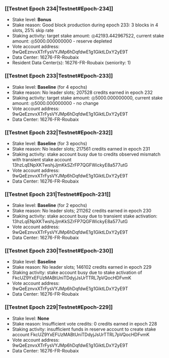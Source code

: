 ### [[Testnet Epoch 234|Testnet#Epoch-234]]
* Stake level: **Bonus**
* Stake reason: Good block production during epoch 233: 3 blocks in 4 slots, 25% skip rate
* Staking activity: target stake amount: ◎42193.442967522, current stake amount: ◎5000.000000000 - reserve depleted
* Vote account address: 9wQeEznvxXTrFysVYJMp6hDqfdwE1g1GiktLDxY2yE9T
* Data Center: 16276-FR-Roubaix
* Resident Data Center(s): 16276-FR-Roubaix (seniority: 1)
### [[Testnet Epoch 233|Testnet#Epoch-233]]
* Stake level: **Baseline** (for 4 epochs)
* Stake reason: No leader slots; 207528 credits earned in epoch 232
* Staking activity: target stake amount: ◎5000.000000000, current stake amount: ◎5000.000000000 - no change
* Vote account address: 9wQeEznvxXTrFysVYJMp6hDqfdwE1g1GiktLDxY2yE9T
* Data Center: 16276-FR-Roubaix
### [[Testnet Epoch 232|Testnet#Epoch-232]]
* Stake level: **Baseline** (for 3 epochs)
* Stake reason: No leader slots; 217561 credits earned in epoch 231
* Staking activity: stake account busy due to credits observed mismatch with transient stake account 13hzLqENpXKTwshjJjmKkSZrFP7QGFWickyE8a577utG
* Vote account address: 9wQeEznvxXTrFysVYJMp6hDqfdwE1g1GiktLDxY2yE9T
* Data Center: 16276-FR-Roubaix
### [[Testnet Epoch 231|Testnet#Epoch-231]]
* Stake level: **Baseline** (for 2 epochs)
* Stake reason: No leader slots; 211262 credits earned in epoch 230
* Staking activity: stake account busy due to transient stake activation: 13hzLqENpXKTwshjJjmKkSZrFP7QGFWickyE8a577utG
* Vote account address: 9wQeEznvxXTrFysVYJMp6hDqfdwE1g1GiktLDxY2yE9T
* Data Center: 16276-FR-Roubaix
### [[Testnet Epoch 230|Testnet#Epoch-230]]
* Stake level: **Baseline**
* Stake reason: No leader slots; 146102 credits earned in epoch 229
* Staking activity: stake account busy due to stake activation of FkcUZ9YxEFUzMABtUniTDdyjJsUrTTRL7pVQocHDFvmK
* Vote account address: 9wQeEznvxXTrFysVYJMp6hDqfdwE1g1GiktLDxY2yE9T
* Data Center: 16276-FR-Roubaix
### [[Testnet Epoch 229|Testnet#Epoch-229]]
* Stake level: **None**
* Stake reason: Insufficient vote credits: 0 credits earned in epoch 228
* Staking activity: insufficient funds in reserve account to create stake account FkcUZ9YxEFUzMABtUniTDdyjJsUrTTRL7pVQocHDFvmK
* Vote account address: 9wQeEznvxXTrFysVYJMp6hDqfdwE1g1GiktLDxY2yE9T
* Data Center: 16276-FR-Roubaix